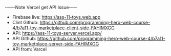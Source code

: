 -----Note Vercel get API Issue----
* Firebase live: https://ass-11-toys.web.app
* Clint Github: https://github.com/programming-hero-web-course-4/b7a11-toy-marketplace-client-side-FAHIMXGG
* API: https://ass-11-toys-server.vercel.app/
* API Github: https://github.com/programming-hero-web-course-4/b7a11-toy-marketplace-server-side-FAHIMXGG
* API from: Varcel 